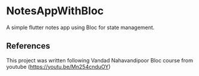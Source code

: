 # NotesAppWithBloc

A simple flutter notes app using Bloc for state management.

## References

This project was written following Vandad Nahavandipoor Bloc course from youtube (https://youtu.be/Mn254cnduOY)

